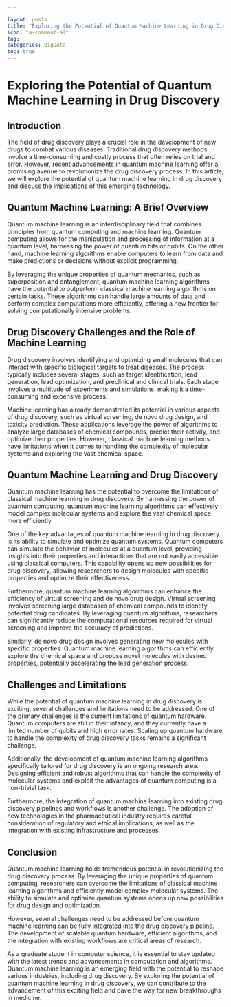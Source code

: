 ```yaml
---

layout: posts
title: "Exploring the Potential of Quantum Machine Learning in Drug Discovery"
icon: fa-comment-alt
tag:      
categories: BigData
toc: true
---
```




# Exploring the Potential of Quantum Machine Learning in Drug Discovery

## Introduction

The field of drug discovery plays a crucial role in the development of new drugs to combat various diseases. Traditional drug discovery methods involve a time-consuming and costly process that often relies on trial and error. However, recent advancements in quantum machine learning offer a promising avenue to revolutionize the drug discovery process. In this article, we will explore the potential of quantum machine learning in drug discovery and discuss the implications of this emerging technology.

## Quantum Machine Learning: A Brief Overview

Quantum machine learning is an interdisciplinary field that combines principles from quantum computing and machine learning. Quantum computing allows for the manipulation and processing of information at a quantum level, harnessing the power of quantum bits or qubits. On the other hand, machine learning algorithms enable computers to learn from data and make predictions or decisions without explicit programming.

By leveraging the unique properties of quantum mechanics, such as superposition and entanglement, quantum machine learning algorithms have the potential to outperform classical machine learning algorithms on certain tasks. These algorithms can handle large amounts of data and perform complex computations more efficiently, offering a new frontier for solving computationally intensive problems.

## Drug Discovery Challenges and the Role of Machine Learning

Drug discovery involves identifying and optimizing small molecules that can interact with specific biological targets to treat diseases. The process typically includes several stages, such as target identification, lead generation, lead optimization, and preclinical and clinical trials. Each stage involves a multitude of experiments and simulations, making it a time-consuming and expensive process.

Machine learning has already demonstrated its potential in various aspects of drug discovery, such as virtual screening, de novo drug design, and toxicity prediction. These applications leverage the power of algorithms to analyze large databases of chemical compounds, predict their activity, and optimize their properties. However, classical machine learning methods have limitations when it comes to handling the complexity of molecular systems and exploring the vast chemical space.

## Quantum Machine Learning and Drug Discovery

Quantum machine learning has the potential to overcome the limitations of classical machine learning in drug discovery. By harnessing the power of quantum computing, quantum machine learning algorithms can effectively model complex molecular systems and explore the vast chemical space more efficiently.

One of the key advantages of quantum machine learning in drug discovery is its ability to simulate and optimize quantum systems. Quantum computers can simulate the behavior of molecules at a quantum level, providing insights into their properties and interactions that are not easily accessible using classical computers. This capability opens up new possibilities for drug discovery, allowing researchers to design molecules with specific properties and optimize their effectiveness.

Furthermore, quantum machine learning algorithms can enhance the efficiency of virtual screening and de novo drug design. Virtual screening involves screening large databases of chemical compounds to identify potential drug candidates. By leveraging quantum algorithms, researchers can significantly reduce the computational resources required for virtual screening and improve the accuracy of predictions.

Similarly, de novo drug design involves generating new molecules with specific properties. Quantum machine learning algorithms can efficiently explore the chemical space and propose novel molecules with desired properties, potentially accelerating the lead generation process.

## Challenges and Limitations

While the potential of quantum machine learning in drug discovery is exciting, several challenges and limitations need to be addressed. One of the primary challenges is the current limitations of quantum hardware. Quantum computers are still in their infancy, and they currently have a limited number of qubits and high error rates. Scaling up quantum hardware to handle the complexity of drug discovery tasks remains a significant challenge.

Additionally, the development of quantum machine learning algorithms specifically tailored for drug discovery is an ongoing research area. Designing efficient and robust algorithms that can handle the complexity of molecular systems and exploit the advantages of quantum computing is a non-trivial task.

Furthermore, the integration of quantum machine learning into existing drug discovery pipelines and workflows is another challenge. The adoption of new technologies in the pharmaceutical industry requires careful consideration of regulatory and ethical implications, as well as the integration with existing infrastructure and processes.

## Conclusion

Quantum machine learning holds tremendous potential in revolutionizing the drug discovery process. By leveraging the unique properties of quantum computing, researchers can overcome the limitations of classical machine learning algorithms and efficiently model complex molecular systems. The ability to simulate and optimize quantum systems opens up new possibilities for drug design and optimization.

However, several challenges need to be addressed before quantum machine learning can be fully integrated into the drug discovery pipeline. The development of scalable quantum hardware, efficient algorithms, and the integration with existing workflows are critical areas of research.

As a graduate student in computer science, it is essential to stay updated with the latest trends and advancements in computation and algorithms. Quantum machine learning is an emerging field with the potential to reshape various industries, including drug discovery. By exploring the potential of quantum machine learning in drug discovery, we can contribute to the advancement of this exciting field and pave the way for new breakthroughs in medicine.
